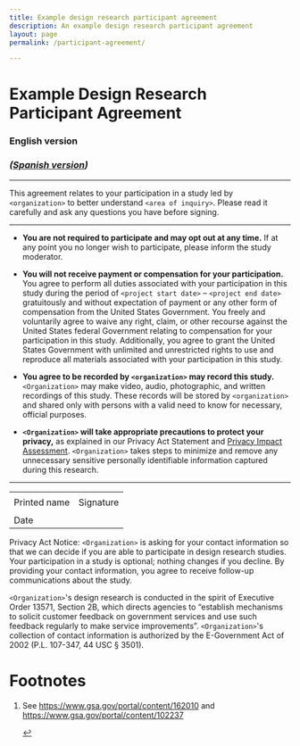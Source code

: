```yaml
---
title: Example design research participant agreement
description: An example design research participant agreement
layout: page
permalink: /participant-agreement/

---
```


# Example Design Research Participant Agreement 
### English version

### _([Spanish version](/participant-agreement-spanish/))_

---

This agreement relates to your participation in a study led by `<organization>` to better understand `<area of inquiry>`. Please read it carefully and ask any questions you have before signing.

---

- **You are not required to participate and may opt out at any time.** If at any point you no longer wish to participate, please inform the study moderator. 
- **You will not receive payment or compensation for your participation.** You agree to perform all duties associated with your participation in this study during the period of `<project start date>` &ndash; `<project end date>` gratuitously and without expectation of payment or any other form of compensation from the United States Government. You freely and voluntarily agree to waive any right, claim, or other recourse against the United States federal Government relating to compensation for your participation in this study. Additionally, you agree to grant the United States Government with unlimited and unrestricted rights to use and reproduce all materials associated with your participation in this study.
- **You agree to be recorded by `<organization>` may record this study.** `<Organization>` may make video, audio, photographic, and written recordings of this study. These records will be stored by `<organization>` and shared only with persons with a valid need to know for necessary, official purposes.

- **`<Organization>` will take appropriate precautions to protect your privacy,** as explained in our Privacy Act Statement and <a aria-describedby="footnote-label" href="#footnote-pia" id="footnote-pia-ref">Privacy Impact Assessment</a>. `<Organization>` takes steps to minimize and remove any unnecessary sensitive personally identifiable information captured during this research.

---

<table class="signature-block">
  <tr>
    <td>
    </td>
    <td>
    </td>
  </tr>
  <tr>
    <td class="label">
      Printed name
    </td>
    <td class="label">
      Signature
    </td>
  </tr>
  <tr>
    <td>
    </td>
    <td>
    </td>
  </tr>
  <tr>
    <td class="label">Date</td>
    <td>&nbsp;</td>
  </tr>
</table>

Privacy Act Notice: `<Organization>` is asking for your contact information so that we can decide if you are able to participate in design research studies. Your participation in a study is optional; nothing changes if you decline. By providing your contact information, you agree to receive follow-up communications about the study.  
  
`<Organization>`'s design research is conducted in the spirit of Executive Order 13571, Section 2B, which directs agencies to “establish mechanisms to solicit customer feedback on government services and use such feedback regularly to make service improvements”. `<Organization>`'s collection of contact information is authorized by the E-Government Act of 2002 (P.L. 107-347, 44 USC § 3501).

<footer>
  <h1 id="footnote-label">Footnotes</h1>
  <ol>
    <li id="footnote-pia">
      <p>See <a href="https://www.gsa.gov/portal/content/162010">https://www.gsa.gov/portal/content/162010</a> and <a href="https://www.gsa.gov/portal/content/102237">https://www.gsa.gov/portal/content/102237</a></p>
      <a href="#footnote-pia-ref" aria-label="Back to content">↩</a>
    </li>
  </ol>
</footer>
